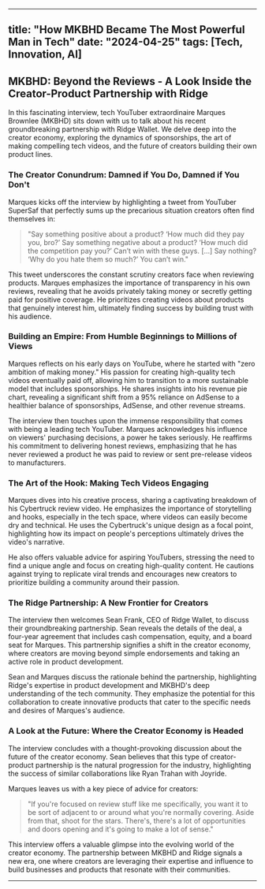 
---
title: "How MKBHD Became The Most Powerful Man in Tech"
date: "2024-04-25"
tags: [Tech, Innovation, AI]
---

## MKBHD: Beyond the Reviews - A Look Inside the Creator-Product Partnership with Ridge

In this fascinating interview, tech YouTuber extraordinaire Marques Brownlee (MKBHD) sits down with us to talk about his recent groundbreaking partnership with Ridge Wallet. We delve deep into the creator economy, exploring the dynamics of sponsorships, the art of making compelling tech videos, and the future of creators building their own product lines. 

### The Creator Conundrum: Damned if You Do, Damned if You Don't

Marques kicks off the interview by highlighting a tweet from YouTuber SuperSaf that perfectly sums up the precarious situation creators often find themselves in:

> "Say something positive about a product? ‘How much did they pay you, bro?’ Say something negative about a product? ‘How much did the competition pay you?’ Can’t win with these guys. [...] Say nothing? ‘Why do you hate them so much?’ You can’t win."

This tweet underscores the constant scrutiny creators face when reviewing products.  Marques emphasizes the importance of transparency in his own reviews, revealing that he avoids privately taking money or secretly getting paid for positive coverage. He prioritizes creating videos about products that genuinely interest him, ultimately finding success by building trust with his audience.

### Building an Empire: From Humble Beginnings to Millions of Views

Marques reflects on his early days on YouTube, where he started with "zero ambition of making money." His passion for creating high-quality tech videos eventually paid off, allowing him to transition to a more sustainable model that includes sponsorships. He shares insights into his revenue pie chart, revealing a significant shift from a 95% reliance on AdSense to a healthier balance of sponsorships, AdSense, and other revenue streams. 

The interview then touches upon the immense responsibility that comes with being a leading tech YouTuber.  Marques acknowledges his influence on viewers' purchasing decisions, a power he takes seriously. He reaffirms his commitment to delivering honest reviews, emphasizing that he has never reviewed a product he was paid to review or sent pre-release videos to manufacturers.

### The Art of the Hook: Making Tech Videos Engaging

Marques dives into his creative process, sharing a captivating breakdown of his Cybertruck review video. He emphasizes the importance of storytelling and hooks, especially in the tech space, where videos can easily become dry and technical.  He uses the Cybertruck's unique design as a focal point, highlighting how its impact on people's perceptions ultimately drives the video's narrative.  

He also offers valuable advice for aspiring YouTubers, stressing the need to find a unique angle and focus on creating high-quality content. He cautions against trying to replicate viral trends and encourages new creators to prioritize building a community around their passion.

### The Ridge Partnership: A New Frontier for Creators

The interview then welcomes Sean Frank, CEO of Ridge Wallet, to discuss their groundbreaking partnership. Sean reveals the details of the deal, a four-year agreement that includes cash compensation, equity, and a board seat for Marques. This partnership signifies a shift in the creator economy, where creators are moving beyond simple endorsements and taking an active role in product development. 

Sean and Marques discuss the rationale behind the partnership, highlighting Ridge's expertise in product development and MKBHD's deep understanding of the tech community. They emphasize the potential for this collaboration to create innovative products that cater to the specific needs and desires of Marques's audience. 

### A Look at the Future: Where the Creator Economy is Headed

The interview concludes with a thought-provoking discussion about the future of the creator economy. Sean believes that this type of creator-product partnership is the natural progression for the industry, highlighting the success of similar collaborations like Ryan Trahan with Joyride. 

Marques leaves us with a key piece of advice for creators:

> "If you're focused on review stuff like me specifically, you want it to be sort of adjacent to or around what you're normally covering. Aside from that, shoot for the stars. There's, there's a lot of opportunities and doors opening and it's going to make a lot of sense." 

This interview offers a valuable glimpse into the evolving world of the creator economy. The partnership between MKBHD and Ridge signals a new era, one where creators are leveraging their expertise and influence to build businesses and products that resonate with their communities.

---
        